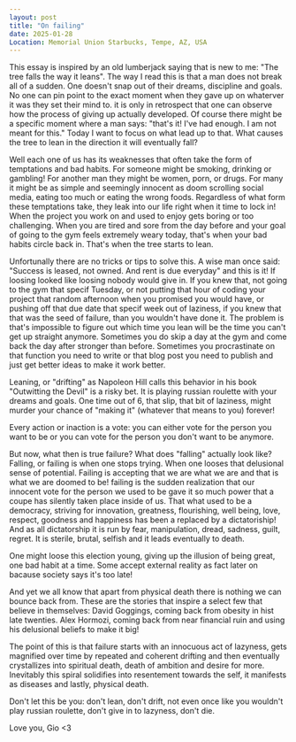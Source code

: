 ```yaml
---
layout: post
title: "On failing"
date: 2025-01-28
Location: Memorial Union Starbucks, Tempe, AZ, USA
---
```

This essay is inspired by an old lumberjack saying that is new to me: "The tree falls the way it leans". The way I read this is that a man does not break all of a sudden. One doesn't snap out of their dreams, discipline and goals. No one can pin point to the exact moment when they gave up on whaterver it was they set their mind to. it is only in retrospect that one can observe how the process of giving up actually developed. Of course there might be a specific moment where a man says: "that's it! I've had enough. I am not meant for this." Today I want to focus on what lead up to that. What causes the tree to lean in the direction it will eventually fall? 

Well each one of us has its weaknesses that often take the form of temptations and bad habits. For someone might be smoking, drinking or gambling! For another man they might be women, porn, or drugs. For many it might be as simple and seemingly innocent as doom scrolling social media, eating too much or eating the wrong foods. Regardless of what form these temptations take, they leak into our life right when it time to lock in! When the project you work on and used to enjoy gets boring or too challenging. When you are tired and sore from the day before and your goal of going to the gym feels extremely weary today, that's when your bad habits circle back in. That's when the tree starts to lean.

Unfortunally there are no tricks or tips to solve this. A wise man once said: "Success is leased, not owned. And rent is due everyday" and this is it! If loosing looked like loosing nobody would give in. If you knew that, not going to the gym that specif Tuesday, or not putting that hour of coding your project that random afternoon when you promised you would have, or pushing off that due date that specif week out of laziness, if you knew that that was the seed of failure, than you wouldn't have done it. The problem is that's impossible to figure out which time you lean will be the time you can't get up straight anymore. Sometimes you do skip a day at the gym and come back the day after stronger than before. Sometimes you procrastinate on that function you need to write or that blog post you need to publish and just get better ideas to make it work better. 

Leaning, or "drifting" as Napoleon Hill calls this behavior in his book "Outwitting the Devil" is a risky bet. It is playing russian roulette with your dreams and goals. One time out of 6, that slip, that bit of laziness, might murder your chance of "making it" (whatever that means to you) forever!

Every action or inaction is a vote: you can either vote for the person you want to be or you can vote for the person you don't want to be anymore. 

But now, what then is true failure? What does "falling" actually look like? Falling, or failing is when one stops trying. When one looses that delusional sense of potential. Failing is accepting that we are what we are and that is what we are doomed to be! failing is the sudden realization that our innocent vote for the person we used to be gave it so much power that a coupe has silently taken place inside of us. That what used to be a democracy, striving for innovation, greatness, flourishing, well being, love, respect, goodness and happiness has been a replaced by a dictatoriship! And as all dictatorship it is run by fear, manipulation, dread, sadness, guilt, regret. It is sterile, brutal, selfish and it leads eventually to death. 

One might loose this election young, giving up the illusion of being great, one bad habit at a time. Some accept external reality as fact later on bacause society says it's too late! 

And yet we all know that apart from physical death there is nothing we can bounce back from. These are the stories that inspire a select few that believe in themselves: David Goggings, coming back from obesity in hist late twenties. Alex Hormozi, coming back from near financial ruin and using his delusional beliefs to make it big!

The point of this is that failure starts with an innocuous act of lazyness, gets magnified over time by repeated and coherent drifting and then eventually crystallizes into spiritual death, death of ambition and desire for more. Inevitably this spiral solidifies into resentement towards the self, it manifests as diseases and lastly, physical death. 

Don't let this be you: don't lean, don't drift, not even once like you wouldn't play russian roulette, don't give in to lazyness, don't die. 

Love you, Gio <3
